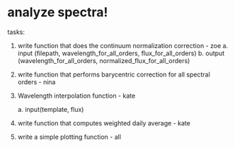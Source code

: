# analyze spectra!

tasks:
1. write function that does the continuum normalization correction - zoe
   a. input (filepath, wavelength_for_all_orders, flux_for_all_orders)
   b. output (wavelength_for_all_orders, normalized_flux_for_all_orders)

3. write function that performs barycentric correction for all spectral orders - nina

4. Wavelength interpolation function - kate

   a. input(template, flux)

5. write function that computes weighted daily average - kate

6. write a simple plotting function - all

